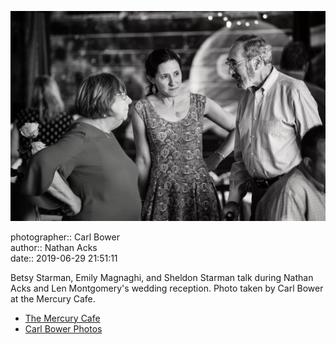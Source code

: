 ![Betsy Starman, Emily Magnaghi, and Sheldon Starman talk](assets/2019-06-29-set-4-the-dance-61.webp)

photographer:: Carl Bower  
author:: Nathan Acks  
date:: 2019-06-29 21:51:11

Betsy Starman, Emily Magnaghi, and Sheldon Starman talk during Nathan Acks and Len Montgomery's wedding reception. Photo taken by Carl Bower at the Mercury Cafe.

* [The Mercury Cafe](http://mercurycafe.com)
* [Carl Bower Photos](https://carlbowerphotos.com)
